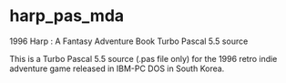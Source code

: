 # harp_pas_mda
1996 Harp : A Fantasy Adventure Book Turbo Pascal 5.5 source

This is a Turbo Pascal 5.5 source (.pas file only) for the 1996 retro indie adventure game released in IBM-PC DOS in South Korea.
